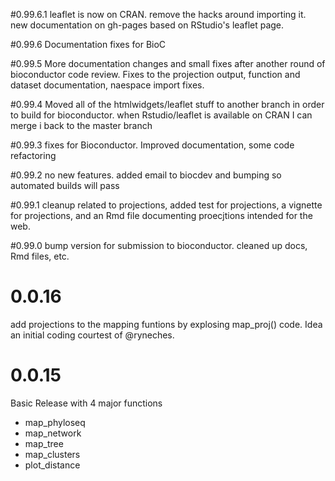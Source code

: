 #0.99.6.1
leaflet is now on CRAN. remove the hacks around importing it.
new documentation on gh-pages based on RStudio's leaflet page.

#0.99.6
Documentation fixes for BioC

#0.99.5
More documentation changes and small fixes after another round of bioconductor code review.
Fixes to the projection output, function and dataset documentation, naespace import fixes.

#0.99.4
Moved all of the htmlwidgets/leaflet stuff to another branch in order to build for bioconductor.
when Rstudio/leaflet is available on CRAN I can merge i back to the master branch

#0.99.3
fixes for Bioconductor. Improved documentation, some code refactoring

#0.99.2
no new features. added email to biocdev and bumping so automated builds will pass

#0.99.1
cleanup related to projections, added test for projections, 
a vignette for projections, and an Rmd file documenting proecjtions intended for the web.

#0.99.0
bump version for submission to bioconductor. cleaned up docs, Rmd files, etc.

# 0.0.16
add projections to the mapping funtions by explosing map_proj() code.
Idea an initial coding courtest of @ryneches.

# 0.0.15
Basic Release with 4 major functions
- map_phyloseq
- map_network
- map_tree
- map_clusters
- plot_distance